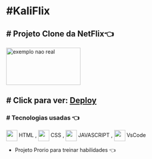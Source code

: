 # #KaliFlix
[//]: <> ()
## # Projeto Clone da NetFlix👈 
<img align="center" alt='exemplo nao real' height="100" width="200" src="https://user-images.githubusercontent.com/28766048/140630612-b2dbe16e-3b0e-430f-b347-1dfd251c306f.png">


## # Click para ver: <a href='https://joaogabrielz.github.io/KaliFlix/'>Deploy</a> 

### # Tecnologias usadas 👈 
<img align="center" height="30" width="30" src="https://cdn.jsdelivr.net/gh/devicons/devicon/icons/html5/html5-original.svg"> HTML , 
<img align="center" height="30" width="30" src="https://cdn.jsdelivr.net/gh/devicons/devicon/icons/css3/css3-original.svg"> CSS , 
<img align="center" height="30" width="30" src="https://cdn.jsdelivr.net/gh/devicons/devicon/icons/javascript/javascript-original.svg">
JAVASCRIPT , <img align="center" height="30" width="30" src="https://cdn.jsdelivr.net/gh/devicons/devicon/icons/vscode/vscode-original.svg"> 
VsCode 
- Projeto Prorio para treinar habilidades 👈
